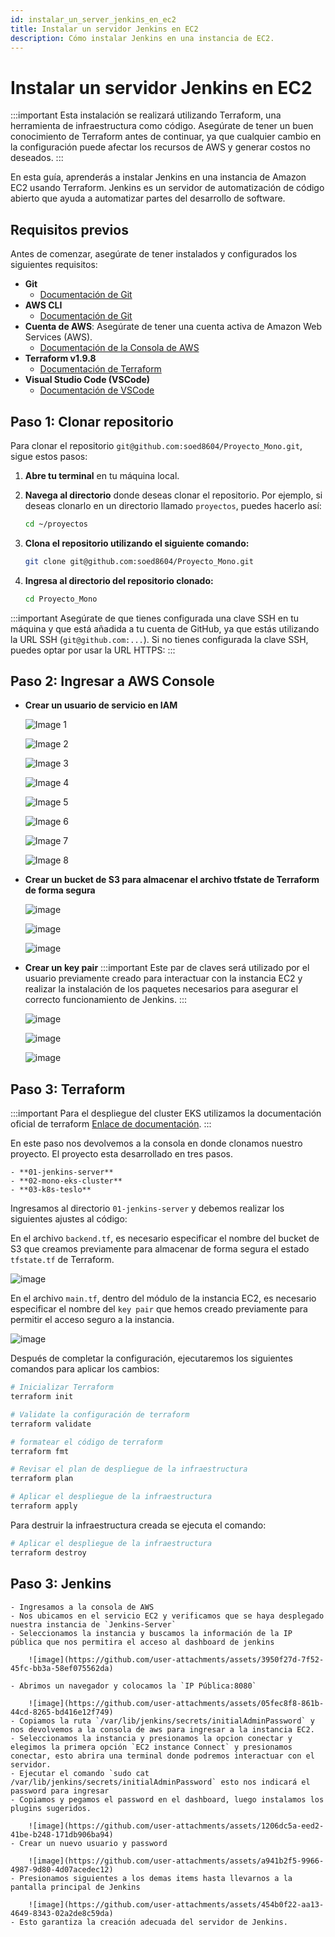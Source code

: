 ```yaml
---
id: instalar_un_server_jenkins_en_ec2
title: Instalar un servidor Jenkins en EC2
description: Cómo instalar Jenkins en una instancia de EC2.
---
```


# Instalar un servidor Jenkins en EC2

:::important 
Esta instalación se realizará utilizando Terraform, una herramienta de infraestructura como código. Asegúrate de tener un buen conocimiento de Terraform antes de continuar, ya que cualquier cambio en la configuración puede afectar los recursos de AWS y generar costos no deseados.
:::

En esta guía, aprenderás a instalar Jenkins en una instancia de Amazon EC2 usando Terraform. Jenkins es un servidor de automatización de código abierto que ayuda a automatizar partes del desarrollo de software.

## Requisitos previos

Antes de comenzar, asegúrate de tener instalados y configurados los siguientes requisitos:

- **Git**
     - [Documentación de Git](https://git-scm.com/doc)
- **AWS CLI**
     - [Documentación de Git](https://aws.amazon.com/cli/)
- **Cuenta de AWS**: Asegúrate de tener una cuenta activa de Amazon Web Services (AWS).
    - [Documentación de la Consola de AWS](https://docs.aws.amazon.com/console)
- **Terraform v1.9.8**
    - [Documentación de Terraform](https://developer.hashicorp.com/terraform/install)
- **Visual Studio Code (VSCode)**
    - [Documentación de VSCode](https://code.visualstudio.com/docs)


## Paso 1: Clonar repositorio

Para clonar el repositorio `git@github.com:soed8604/Proyecto_Mono.git`, sigue estos pasos:

1. **Abre tu terminal** en tu máquina local.

2. **Navega al directorio** donde deseas clonar el repositorio. Por ejemplo, si deseas clonarlo en un directorio llamado `proyectos`, puedes hacerlo así:

   ```bash
   cd ~/proyectos
3. **Clona el repositorio utilizando el siguiente comando:**
   ```bash
   git clone git@github.com:soed8604/Proyecto_Mono.git
4. **Ingresa al directorio del repositorio clonado:**
   ```bash
   cd Proyecto_Mono
:::important
Asegúrate de que tienes configurada una clave SSH en tu máquina y que está añadida a tu cuenta de GitHub, ya que estás utilizando la URL SSH (`git@github.com:...`). Si no tienes configurada la clave SSH, puedes optar por usar la URL HTTPS:
:::

## Paso 2: Ingresar a AWS Console

- **Crear un usuario de servicio en IAM** 

    ![Image 1](https://github.com/user-attachments/assets/af590aa0-8a8f-4670-b0b3-d44ea52d3512)

    ![Image 2](https://github.com/user-attachments/assets/0bdbc617-c68b-4107-ba9c-d5d83e1a1743)

    ![Image 3](https://github.com/user-attachments/assets/cd039293-fa18-4d7d-8715-bb668675ba6b)

    ![Image 4](https://github.com/user-attachments/assets/02c5c440-b28f-4ba2-add2-f3808570ebe6)

    ![Image 5](https://github.com/user-attachments/assets/7e2c52ba-0d2f-41b1-bdba-cb457d68a895)

    ![Image 6](https://github.com/user-attachments/assets/b1fd493b-bc30-40df-bc5c-fcf821bfce56)

    ![Image 7](https://github.com/user-attachments/assets/894bac80-4474-4e00-b0b6-ae186720c482)

    ![Image 8](https://github.com/user-attachments/assets/b00e9303-8bf6-46ea-a02b-896117edc42d)

- **Crear un bucket de S3 para almacenar el archivo tfstate de Terraform de forma segura** 

    ![image](https://github.com/user-attachments/assets/747ab7bd-6c6f-4be3-aa24-9ecbe9c6b214)

    ![image](https://github.com/user-attachments/assets/193381f5-9c80-446a-8a56-0fe8837ad21c)

    ![image](https://github.com/user-attachments/assets/b6f4c171-cb52-46b3-be37-907fb8d7daf0)

- **Crear un key pair**
    :::important
    Este par de claves será utilizado por el usuario previamente creado para interactuar con la instancia EC2 y realizar la instalación de los paquetes necesarios para asegurar el correcto funcionamiento de Jenkins.
    :::

    ![image](https://github.com/user-attachments/assets/9e9a7be4-00f7-4c06-9511-503b7beb3498)

    ![image](https://github.com/user-attachments/assets/555b0c6a-6b37-448a-9bb3-efac12376f8d)

    ![image](https://github.com/user-attachments/assets/a94d36df-69f4-4e17-b7e1-8b4f2455d078)

## Paso 3: Terraform

:::important
    Para el despliegue del cluster EKS utilizamos la documentación oficial de terraform [Enlace de documentación](https://developer.hashicorp.com/terraform/tutorials/kubernetes/eks).
:::

En este paso nos devolvemos a la consola en donde clonamos nuestro proyecto. El proyecto esta desarrollado en tres pasos.

    - **01-jenkins-server**
    - **02-mono-eks-cluster**
    - **03-k8s-teslo**

Ingresamos al directorio `01-jenkins-server` y debemos realizar los siguientes ajustes al código:

En el archivo `backend.tf`, es necesario especificar el nombre del bucket de S3 que creamos previamente para almacenar de forma segura el estado `tfstate.tf` de Terraform.

![image](https://github.com/user-attachments/assets/9b17d0bd-62e1-4364-8e27-b7d5da119040)

En el archivo `main.tf`, dentro del módulo de la instancia EC2, es necesario especificar el nombre del `key pair` que hemos creado previamente para permitir el acceso seguro a la instancia.

![image](https://github.com/user-attachments/assets/283cd23b-8f37-4367-b562-eaee85a25239)

Después de completar la configuración, ejecutaremos los siguientes comandos para aplicar los cambios:

```bash
# Inicializar Terraform
terraform init
```
```bash
# Validate la configuración de terraform
terraform validate
```
```bash
# formatear el código de terraform
terraform fmt
```
```bash
# Revisar el plan de despliegue de la infraestructura 
terraform plan
```
```bash
# Aplicar el despliegue de la infraestructura 
terraform apply
```
Para destruir la infraestructura creada se ejecuta el comando:
```bash
# Aplicar el despliegue de la infraestructura 
terraform destroy
```
## Paso 3: Jenkins

    - Ingresamos a la consola de AWS
    - Nos ubicamos en el servicio EC2 y verificamos que se haya desplegado nuestra instancia de `Jenkins-Server`
    - Seleccionamos la instancia y buscamos la información de la IP pública que nos permitira el acceso al dashboard de jenkins

        ![image](https://github.com/user-attachments/assets/3950f27d-7f52-45fc-bb3a-58ef075562da)

    - Abrimos un navegador y colocamos la `IP Pública:8080`

        ![image](https://github.com/user-attachments/assets/05fec8f8-861b-44cd-8265-bd416e12f749)
    - Copiamos la ruta `/var/lib/jenkins/secrets/initialAdminPassword` y nos devolvemos a la consola de aws para ingresar a la instancia EC2.
    - Seleccionamos la instancia y presionamos la opcion conectar y elegimos la primera opción `EC2 instance Connect` y presionamos conectar, esto abrira una terminal donde podremos interactuar con el servidor.
    - Ejecutar el comando `sudo cat /var/lib/jenkins/secrets/initialAdminPassword` esto nos indicará el password para ingresar
    - Copiamos y pegamos el password en el dashboard, luego instalamos los plugins sugeridos.

        ![image](https://github.com/user-attachments/assets/1206dc5a-eed2-41be-b248-171db906ba94)
    - Crear un nuevo usuario y password

        ![image](https://github.com/user-attachments/assets/a941b2f5-9966-4987-9d80-4d07acedec12)
    - Presionamos siguientes a los demas items hasta llevarnos a la pantalla principal de Jenkins

        ![image](https://github.com/user-attachments/assets/454b0f22-aa13-4649-8343-02a2de8c59da)
    - Esto garantiza la creación adecuada del servidor de Jenkins.





    
    
    

    









